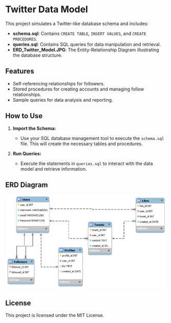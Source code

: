# Twitter Data Model

This project simulates a Twitter-like database schema and includes:

- **schema.sql**: Contains `CREATE TABLE`, `INSERT VALUES`, and `CREATE PROCEDURES`.
- **queries.sql**: Contains SQL queries for data manipulation and retrieval.
- **ERD_Twitter_Model.JPG**: The Entity-Relationship Diagram illustrating the database structure.

## Features

- Self-referencing relationships for followers.
- Stored procedures for creating accounts and managing follow relationships.
- Sample queries for data analysis and reporting.

## How to Use

1. **Import the Schema:**
   - Use your SQL database management tool to execute the `schema.sql` file. This will create the necessary tables and procedures.

2. **Run Queries:**
   - Execute the statements in `queries.sql` to interact with the data model and retrieve information.

## ERD Diagram

![ERD Diagram](ERD_Twitter_Model.JPG)

## License

This project is licensed under the MIT License.
